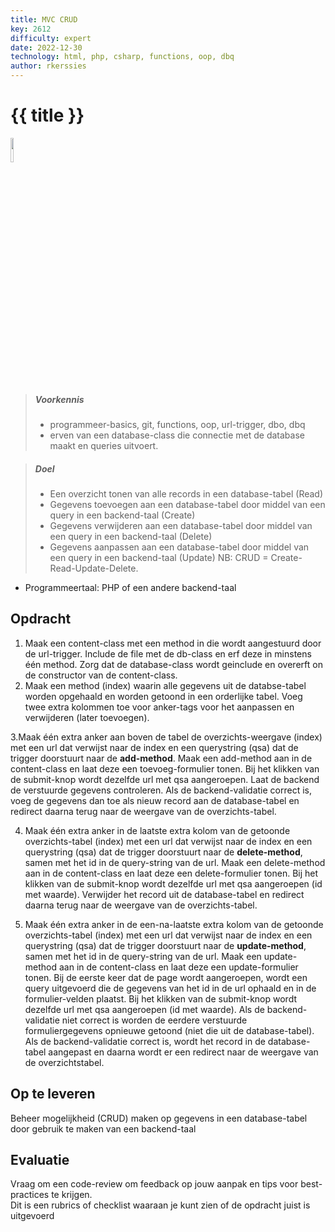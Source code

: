 ```yaml
---
title: MVC CRUD
key: 2612
difficulty: expert
date: 2022-12-30
technology: html, php, csharp, functions, oop, dbq
author: rkerssies
---
```



# {{ title }}

<img src="{{ '/_assets/api/PHP-logo.png' | url }}" style="width:10%;">

> ##### Voorkennis
> * programmeer-basics, git, functions, oop, url-trigger, dbo, dbq
> * erven van een database-class die connectie met de database maakt en queries uitvoert.

> ##### Doel
> * Een overzicht tonen van alle records in een database-tabel (Read)
> * Gegevens toevoegen aan een database-tabel door middel van een query in een backend-taal (Create)
> * Gegevens verwijderen aan een database-tabel door middel van een query in een backend-taal (Delete)
> * Gegevens aanpassen aan een database-tabel door middel van een query in een backend-taal (Update)
> NB: CRUD = Create-Read-Update-Delete.


* Programmeertaal: PHP of een andere backend-taal

## Opdracht
1. Maak een content-class met een method in die wordt aangestuurd door de url-trigger.
   Include de file met de db-class en erf deze in minstens één method.
   Zorg dat de database-class wordt geinclude en overerft on de constructor van de content-class. 
2. Maak een method (index) waarin alle gegevens uit de databse-tabel worden opgehaald en worden getoond in een orderlijke tabel.
   Voeg twee extra kolommen toe voor anker-tags voor het aanpassen en verwijderen (later toevoegen). 

3.Maak één extra anker aan boven de tabel de overzichts-weergave (index) met een url dat verwijst naar de index en een 
querystring (qsa) dat de trigger doorstuurt naar de <b>add-method</b>.
Maak een add-method aan in de content-class en laat deze een toevoeg-formulier tonen.
Bij het klikken van de submit-knop wordt dezelfde url met qsa aangeroepen.
Laat de backend de verstuurde gegevens controleren. 
Als de backend-validatie correct is, voeg de gegevens dan toe als nieuw record aan de database-tabel en 
redirect daarna terug naar de weergave van de overzichts-tabel.

4. Maak één extra anker in de laatste extra kolom van de getoonde overzichts-tabel (index) met een url dat verwijst naar de index en een
   querystring (qsa) dat de trigger doorstuurt naar de <b>delete-method</b>, samen met het id in de query-string van de url.
   Maak een delete-method aan in de content-class en laat deze een delete-formulier tonen.
   Bij het klikken van de submit-knop wordt dezelfde url met qsa aangeroepen (id met waarde).
   Verwijder het record uit de database-tabel en redirect daarna terug naar de weergave van de overzichts-tabel. 

4. Maak één extra anker in de een-na-laatste extra kolom van de getoonde overzichts-tabel (index) 
   met een url dat verwijst naar de index en een
   querystring (qsa) dat de trigger doorstuurt naar de <b>update-method</b>, samen met het id in de query-string van de url.
   Maak een update-method aan in de content-class en laat deze een update-formulier tonen.
    Bij de eerste keer dat de page wordt aangeroepen, wordt een query uitgevoerd die de gegevens van het id in de url ophaald en in 
    de formulier-velden plaatst.
   Bij het klikken van de submit-knop wordt dezelfde url met qsa aangeroepen (id met waarde).
   Als de backend-validatie niet correct is worden de eerdere verstuurde formuliergegevens opnieuwe getoond (niet die uit de database-tabel).
   Als de backend-validatie correct is, wordt het record in de database-tabel aangepast en daarna 
   wordt er een redirect naar de weergave van de overzichtstabel.


## Op te leveren
Beheer mogelijkheid (CRUD) maken op gegevens in een database-tabel door gebruik te maken van een backend-taal


## Evaluatie
Vraag om een code-review om feedback op jouw aanpak en tips voor best-practices te krijgen.<br>
Dit is een rubrics of checklist waaraan je kunt zien of de opdracht juist is uitgevoerd
